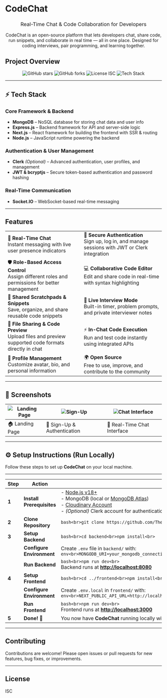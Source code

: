 <!-- markdownlint-disable MD033 -->
# CodeChat

<h3 style="text-align: center; font-weight: normal;">
  Real-Time Chat & Code Collaboration for Developers
</h3>

<p style="text-align: center; margin: auto;">
  CodeChat is an open-source platform that lets developers chat, share code, run snippets,  
  and collaborate in real time — all in one place. Designed for coding interviews,  
  pair programming, and learning together.
</p>

## Project Overview

<p style="text-align: center;">
  <img src="https://img.shields.io/github/stars/ThePlator/NPMChat?style=flat-square" alt="GitHub stars" />
  <img src="https://img.shields.io/github/forks/ThePlator/NPMChat?style=flat-square" alt="GitHub forks" />
  <img src="https://img.shields.io/badge/License-ISC-blue?style=flat-square" alt="License ISC" />
  <img src="https://img.shields.io/badge/Stack-MongoDB%20%7C%20Express%20%7C%20Next.js%20%7C%20Node.js-brightgreen?style=flat-square" alt="Tech Stack" />
</p>

---

## ⚡ Tech Stack

### Core Framework & Backend

- **MongoDB** – NoSQL database for storing chat data and user info
- **Express.js** – Backend framework for API and server-side logic
- **Next.js** – React framework for building the frontend with SSR & routing
- **Node.js** – JavaScript runtime powering the backend

### Authentication & User Management

- **Clerk** *(Optional)* – Advanced authentication, user profiles, and management
- **JWT & bcryptjs** – Secure token-based authentication and password hashing

### Real-Time Communication

- **Socket.IO** – WebSocket-based real-time messaging

---

## Features

<table>
  <tr>
    <td>💬 <b>Real-Time Chat</b><br>Instant messaging with live user presence indicators</td>
    <td>🔐 <b>Secure Authentication</b><br>Sign up, log in, and manage sessions with JWT or Clerk integration</td>
  </tr>
  <tr>
    <td>🛡 <b>Role-Based Access Control</b><br>Assign different roles and permissions for better management</td>
    <td>💻 <b>Collaborative Code Editor</b><br>Edit and share code in real-time with syntax highlighting</td>
  </tr>
  <tr>
    <td>📂 <b>Shared Scratchpads & Snippets</b><br>Save, organize, and share reusable code snippets</td>
    <td>🎯 <b>Live Interview Mode</b><br>Built-in timer, problem prompts, and private interviewer notes</td>
  </tr>
  <tr>
    <td>📎 <b>File Sharing & Code Preview</b><br>Upload files and preview supported code formats directly in chat</td>
    <td>⚡ <b>In-Chat Code Execution</b><br>Run and test code instantly using integrated APIs</td>
  </tr>
  <tr>
    <td>👤 <b>Profile Management</b><br>Customize avatar, bio, and personal information</td>
    <td>🌍 <b>Open Source</b><br>Free to use, improve, and contribute to the community</td>
  </tr>
</table>

---

## 📸 Screenshots

| ![Landing Page](Assets/landing.png) | ![Sign-Up](Assets/signup.png) | ![Chat Interface](Assets/chat.png) |
|-------------------------------------|--------------------------------|------------------------------------|
| 🏠 Landing Page                     | 📝 Sign-Up & Authentication   | 💬 Real-Time Chat Interface        |

---

## ⚙️ Setup Instructions (Run Locally)

Follow these steps to set up **CodeChat** on your local machine.

---

| Step | Action | Command / Details |
|------|--------|-------------------|
| **1**| **Install Prerequisites**  | - [Node.js v18+](https://nodejs.org/) <br> - MongoDB (local or [MongoDB Atlas](https://www.mongodb.com/cloud/atlas)) <br> - [Cloudinary Account](https://cloudinary.com/) <br> - *(Optional)* Clerk account for authentication |
| **2** | **Clone Repository** | ```bash<br>git clone https://github.com/ThePlator/NPMChat<br>cd NPMChat<br>``` |
| **3** | **Setup Backend** | ```bash<br>cd backend<br>npm install<br>``` |
|      | **Configure Environment** | Create `.env` file in `backend/` with: <br>```env<br>MONGODB_URI=your_mongodb_connection_string<br>JWT_SECRET=your_jwt_secret<br>CLOUDINARY_CLOUD_NAME=your_cloudinary_cloud_name<br>CLOUDINARY_API_KEY=your_cloudinary_api_key<br>CLOUDINARY_API_SECRET=your_cloudinary_api_secret<br>``` |
|      | **Run Backend** | ```bash<br>npm run dev<br>``` <br>Backend runs at **[http://localhost:8080](http://localhost:8080)** |
| **4**| **Setup Frontend** | ```bash<br>cd ../frontend<br>npm install<br>``` |
|      | **Configure Environment** | Create `.env.local` in `frontend/` with: <br>```env<br>NEXT_PUBLIC_API_URL=http://localhost:8080<br>``` |
|      | **Run Frontend** | ```bash<br>npm run dev<br>``` <br>Frontend runs at **[http://localhost:3000](http://localhost:3000)** |
| **5**| **Done! 🎉** | You now have **CodeChat** running locally with both frontend & backend active. |

---


## Contributing

Contributions are welcome! Please open issues or pull requests for new features, bug fixes, or improvements.

---

## License

ISC
